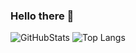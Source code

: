 ### Hello there 👋
![GitHubStats](https://github-readme-stats.vercel.app/api?username=P-LROU&theme=merko&show_icons=true&hide_rank=true)
![Top Langs](https://github-readme-stats.vercel.app/api/top-langs/?username=P-LROU&layout=compact&theme=merko)
